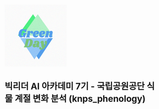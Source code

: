 <img src="./greenday_logo.png" width="200" height="200" />

# 빅리더 AI 아카데미 7기 - 국립공원공단 식물 계절 변화 분석 (knps_phenology)


